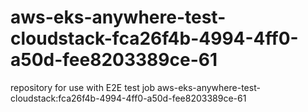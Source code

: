 # aws-eks-anywhere-test-cloudstack-fca26f4b-4994-4ff0-a50d-fee8203389ce-61
repository for use with E2E test job aws-eks-anywhere-test-cloudstack:fca26f4b-4994-4ff0-a50d-fee8203389ce-61
